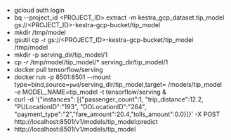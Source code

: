 -   gcloud auth login
-   bq --project_id <PROJECT_ID> extract -m kestra_gcp_dataset.tip_model gs://<PROJECT_ID>-kestra-gcp-bucket/tip_model
-   mkdir /tmp/model
-   gsutil cp -r gs://<PROJECT_ID>-kestra-gcp-bucket/tip_model /tmp/model
-   mkdir -p serving_dir/tip_model/1
-   cp -r /tmp/model/tip_model/* serving_dir/tip_model/1
-   docker pull tensorflow/serving
-   docker run -p 8501:8501 --mount type=bind,source=`pwd`/serving_dir/tip_model,target= /models/tip_model -e MODEL_NAME=tip_model -t tensorflow/serving &
-   curl -d '{"instances": [{"passenger_count":1, "trip_distance":12.2, "PULocationID":"193", "DOLocationID":"264", "payment_type":"2","fare_amount":20.4,"tolls_amount":0.0}]}' -X POST http://localhost:8501/v1/models/tip_model:predict
-   http://localhost:8501/v1/models/tip_model